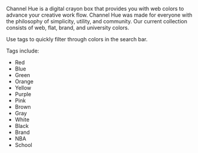 Channel Hue is a digital crayon box that provides you with web colors to advance your creative work flow. Channel Hue was made for everyone with the philosophy of simplicity, utility, and community. Our current collection consists of web, flat, brand, and university colors.

Use tags to quickly filter through colors in the search bar.

Tags include:
- Red
- Blue
- Green
- Orange
- Yellow
- Purple
- Pink
- Brown
- Gray
- White
- Black
- Brand
- NBA
- School
